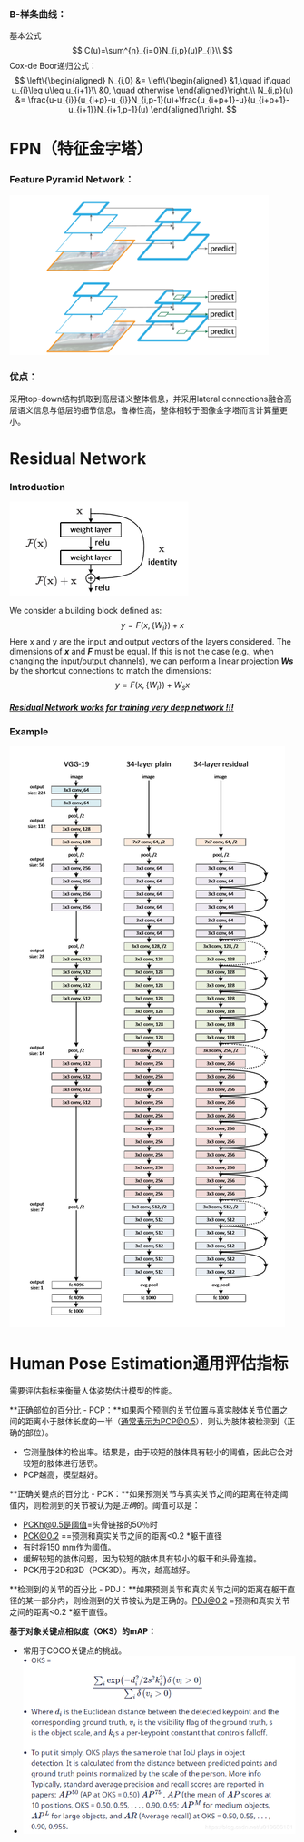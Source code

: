 ### B-样条曲线：

基本公式
$$
C(u)=\sum^{n}_{i=0}N_{i,p}(u)P_{i}\\
$$
Cox-de Boor递归公式：
$$
\left\{\begin{aligned}
N_{i,0} &= 
\left\{\begin{aligned}
&1,\quad if\quad u_{i}\leq u\leq u_{i+1}\\
&0, \quad otherwise
\end{aligned}\right.\\
N_{i,p}(u) &= \frac{u-u_{i}}{u_{i+p}-u_{i}}N_{i,p-1}(u)+\frac{u_{i+p+1}-u}{u_{i+p+1}-u_{i+1}}N_{i+1,p-1}(u)
\end{aligned}\right.
$$


# FPN（特征金字塔）

### Feature Pyramid Network：

<img src="./img\FPN.png" alt="FPN" style="zoom:80%;" />

### 优点：

采用top-down结构抓取到高层语义整体信息，并采用lateral connections融合高层语义信息与低层的细节信息，鲁棒性高，整体相较于图像金字塔而言计算量更小。

# Residual Network

### Introduction

![residual_block](.\img\residual_block.png)

We consider a building block deﬁned as: 
$$
y=F(x,\{W_{i}\})+x
$$
Here x and y are the input and output vectors of the layers considered. The dimensions of ***x*** and ***F*** must be equal. If this is not the case (e.g., when changing the input/output channels), we can perform a linear projection ***Ws*** by the shortcut connections to match the dimensions: 
$$
y=F(x, \{W_{i}\})+W_{s}x
$$

##### <u>Residual Network works for training very deep network !!!</u>

### Example

![residual_example](.\img\residual_example.png)

# **Human Pose Estimation通用评估指标**

需要评估指标来衡量人体姿势估计模型的性能。

**正确部位的百分比 - PCP：**如果两个预测的关节位置与真实肢体关节位置之间的距离小于肢体长度的一半（通常表示为PCP@0.5），则认为肢体被检测到（正确的部位）。

- 它测量肢体的检出率。结果是，由于较短的肢体具有较小的阈值，因此它会对较短的肢体进行惩罚。
- PCP越高，模型越好。

**正确关键点的百分比 - PCK：**如果预测关节与真实关节之间的距离在特定阈值内，则检测到的关节被认为是*正确*的。阈值可以是：

- PCKh@0.5是阈值=头骨链接的50％时
- PCK@0.2 ==预测和真实关节之间的距离<0.2 *躯干直径
- 有时将150 mm作为阈值。
- 缓解较短的肢体问题，因为较短的肢体具有较小的躯干和头骨连接。
- PCK用于2D和3D（PCK3D）。再次，越高越好。

**检测到的关节的百分比 - PDJ：**如果预测关节和真实关节之间的距离在躯干直径的某一部分内，则检测到的关节被认为是正确的。PDJ@0.2 =预测和真实关节之间的距离<0.2 *躯干直径。

**基于对象关键点相似度（OKS）的mAP：**

- 常用于COCO关键点的挑战。
- ![img](.\img\OKS.png)

